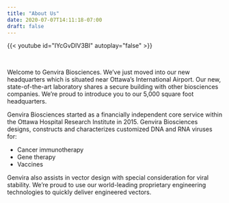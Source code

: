 ```yaml
---
title: "About Us"
date: 2020-07-07T14:11:18-07:00
draft: false
---
```


<!--
{{< flex >}}

{{< flex-column >}}
    <img src="/img/group.jpg", width="100%" style="max-height: 225px; max-width: 400px" >
{{< /flex-column >}}

{{< flex-column >}}
    <iframe width="400" height="225" src="https://www.youtube-nocookie.com/embed/IYcGvDIV3BI" frameborder="0" allow="accelerometer; autoplay; encrypted-media; gyroscope; picture-in-picture" allowfullscreen></iframe>
{{< /flex-column >}}

{{< /flex >}}

-->


{{< youtube id="IYcGvDIV3BI" autoplay="false" >}}

&nbsp;

Welcome to Genvira Biosciences. We’ve just moved into our new headquarters which is situated near Ottawa’s International Airport. Our new, state-of-the-art laboratory shares a secure building with other biosciences companies. We’re proud to introduce you to our 5,000 square foot headquarters.

Genvira Biosciences started as a financially independent core service within the Ottawa Hospital Research Institute in 2015. 
Genvira Biosciences designs, constructs and characterizes customized DNA and RNA viruses for:
- Cancer immunotherapy
- Gene therapy
- Vaccines

Genvira also assists in vector design with special consideration for viral stability.  We’re proud to use our world-leading proprietary engineering technologies to quickly deliver engineered vectors.